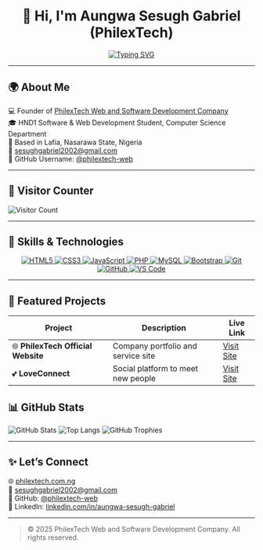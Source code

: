 <!-- Profile Header -->
<h1 align="center">👋 Hi, I'm Aungwa Sesugh Gabriel (PhilexTech)</h1>

<!-- Typing animation -->
<p align="center">
  <a href="https://github.com/philextech-web">
    <img src="https://readme-typing-svg.demolab.com?font=Fira+Code&size=22&pause=1000&color=00C853&center=true&vCenter=true&width=600&lines=Hi%2C+I'm+Gabriel!;Full+Stack+Web+%26+Software+Developer;Founder+of+PhilexTech+Company;Passionate+About+Building+Modern+Web+Apps" alt="Typing SVG" />
  </a>
</p>

---

## 🌍 About Me
💻 Founder of [PhilexTech Web and Software Development Company](https://philextech.com.ng)  
🎓 HND1 Software & Web Development Student, Computer Science Department  
📍 Based in Lafia, Nasarawa State, Nigeria  
📧 [sesughgabriel2002@gmail.com](mailto:sesughgabriel2002@gmail.com)  
👤 GitHub Username: [@philextech-web](https://github.com/philextech-web)  

---

## 👀 Visitor Counter

![Visitor Count](https://komarev.com/ghpvc/?username=philextech-web&label=Visitors&color=0e75b6&style=flat)

---

## 🧠 Skills & Technologies

<p align="center">
  <a href="https://developer.mozilla.org/en-US/docs/Web/HTML">
    <img src="https://img.shields.io/badge/HTML5-E34F26?style=for-the-badge&logo=html5&logoColor=white" alt="HTML5" />
  </a>
  <a href="https://developer.mozilla.org/en-US/docs/Web/CSS">
    <img src="https://img.shields.io/badge/CSS3-1572B6?style=for-the-badge&logo=css3&logoColor=white" alt="CSS3" />
  </a>
  <a href="https://developer.mozilla.org/en-US/docs/Web/JavaScript">
    <img src="https://img.shields.io/badge/JavaScript-F7DF1E?style=for-the-badge&logo=javascript&logoColor=black" alt="JavaScript" />
  </a>
  <a href="https://www.php.net/">
    <img src="https://img.shields.io/badge/PHP-777BB4?style=for-the-badge&logo=php&logoColor=white" alt="PHP" />
  </a>
  <a href="https://www.mysql.com/">
    <img src="https://img.shields.io/badge/MySQL-005C84?style=for-the-badge&logo=mysql&logoColor=white" alt="MySQL" />
  </a>
  <a href="https://getbootstrap.com/">
    <img src="https://img.shields.io/badge/Bootstrap-563D7C?style=for-the-badge&logo=bootstrap&logoColor=white" alt="Bootstrap" />
  </a>
  <a href="https://git-scm.com/">
    <img src="https://img.shields.io/badge/Git-F05033?style=for-the-badge&logo=git&logoColor=white" alt="Git" />
  </a>
  <a href="https://github.com/">
    <img src="https://img.shields.io/badge/GitHub-181717?style=for-the-badge&logo=github&logoColor=white" alt="GitHub" />
  </a>
  <a href="https://code.visualstudio.com/">
    <img src="https://img.shields.io/badge/VS_Code-0078D7?style=for-the-badge&logo=visual-studio-code&logoColor=white" alt="VS Code" />
  </a>
</p>

---

## 🚀 Featured Projects

| Project | Description | Live Link |
|----------|--------------|-----------|
| 🌐 **PhilexTech Official Website** | Company portfolio and service site | [Visit Site](https://philextech.com.ng) |
| 💕 **LoveConnect** | Social platform to meet new people | [Visit Site](https://connect.philextech.com.ng) |


## 📊 GitHub Stats

![GitHub Stats](https://github-readme-stats.vercel.app/api?username=philextech-web&show_icons=true&theme=tokyonight)
![Top Langs](https://github-readme-stats.vercel.app/api/top-langs/?username=philextech-web&layout=compact&theme=tokyonight)
![GitHub Trophies](https://github-profile-trophy.vercel.app/?username=philextech-web&theme=tokyonight&no-frame=true&margin-w=10)

---

## ✨ Let’s Connect

🌐 [philextech.com.ng](https://philextech.com.ng)  
📧 [sesughgabriel2002@gmail.com](mailto:sesughgabriel2002@gmail.com)  
🐙 GitHub: [@philextech-web](https://github.com/philextech-web)  
💼 LinkedIn: [linkedin.com/in/aungwa-sesugh-gabriel](https://linkedin.com/in/aungwa-sesugh-gabriel)

---

> © 2025 PhilexTech Web and Software Development Company. All rights reserved.
